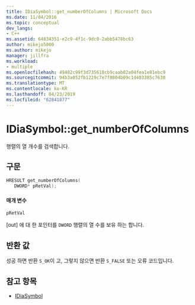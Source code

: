 ```yaml
---
title: IDiaSymbol::get_numberOfColumns | Microsoft Docs
ms.date: 11/04/2016
ms.topic: conceptual
dev_langs:
- C++
ms.assetid: 64834351-e2c9-4f1c-9dc0-2abb5478bc63
author: mikejo5000
ms.author: mikejo
manager: jillfra
ms.workload:
- multiple
ms.openlocfilehash: 49482c99f3d735618cb9caab02a04fea1e81ebc9
ms.sourcegitcommit: 94b3a052fb1229c7e7f8804b09c1d403385c7630
ms.translationtype: MT
ms.contentlocale: ko-KR
ms.lasthandoff: 04/23/2019
ms.locfileid: "62841877"
---
```

# <a name="idiasymbolgetnumberofcolumns"></a>IDiaSymbol::get_numberOfColumns
행렬의 열 개수를 검색합니다.

## <a name="syntax"></a>구문

```C++
HRESULT get_numberOfColumns(
   DWORD* pRetVal);
```

#### <a name="parameters"></a>매개 변수
 `pRetVal`

[out] 에 대 한 포인터를 `DWORD` 행렬의 열 수를 보유 하는 합니다.

## <a name="return-value"></a>반환 값
 성공 하면 반환 `S_OK`이 고, 그렇지 않으면 반환 `S_FALSE` 또는 오류 코드입니다.

## <a name="see-also"></a>참고 항목
- [IDiaSymbol](../../debugger/debug-interface-access/idiasymbol.md)